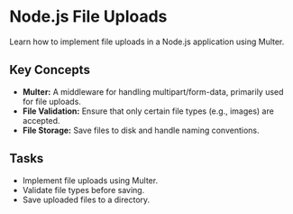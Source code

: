 # Node.js File Uploads

Learn how to implement file uploads in a Node.js application using Multer.

## Key Concepts
- **Multer:** A middleware for handling multipart/form-data, primarily used for file uploads.
- **File Validation:** Ensure that only certain file types (e.g., images) are accepted.
- **File Storage:** Save files to disk and handle naming conventions.

## Tasks
- Implement file uploads using Multer.
- Validate file types before saving.
- Save uploaded files to a directory.
